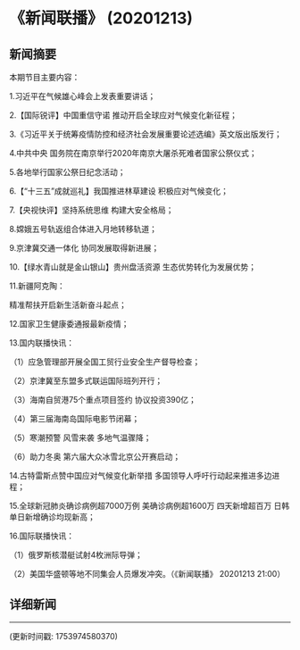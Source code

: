 # 《新闻联播》 (20201213)

## 新闻摘要

本期节目主要内容：

1.习近平在气候雄心峰会上发表重要讲话；

2.【国际锐评】中国重信守诺 推动开启全球应对气候变化新征程；

3.《习近平关于统筹疫情防控和经济社会发展重要论述选编》英文版出版发行；

4.中共中央 国务院在南京举行2020年南京大屠杀死难者国家公祭仪式；

5.各地举行国家公祭日纪念活动；

6.【“十三五”成就巡礼】我国推进林草建设 积极应对气候变化；

7.【央视快评】坚持系统思维 构建大安全格局；

8.嫦娥五号轨返组合体进入月地转移轨道；

9.京津冀交通一体化 协同发展取得新进展；

10.【绿水青山就是金山银山】贵州盘活资源 生态优势转化为发展优势；

11.新疆阿克陶：

精准帮扶开启新生活新奋斗起点；

12.国家卫生健康委通报最新疫情；

13.国内联播快讯：

（1）应急管理部开展全国工贸行业安全生产督导检查；

（2）京津冀至东盟多式联运国际班列开行；

（3）海南自贸港75个重点项目签约 协议投资390亿；

（4）第三届海南岛国际电影节闭幕；

（5）寒潮预警 风雪来袭 多地气温骤降；

（6）助力冬奥 第六届大众冰雪北京公开赛启动；

14.古特雷斯点赞中国应对气候变化新举措 多国领导人呼吁行动起来推进多边进程；

15.全球新冠肺炎确诊病例超7000万例 美确诊病例超1600万 四天新增超百万 日韩单日新增确诊均现新高；

16.国际联播快讯：

（1）俄罗斯核潜艇试射4枚洲际导弹；

（2）美国华盛顿等地不同集会人员爆发冲突。（《新闻联播》 20201213 21:00）

## 详细新闻

---

(更新时间戳: 1753974580370)

